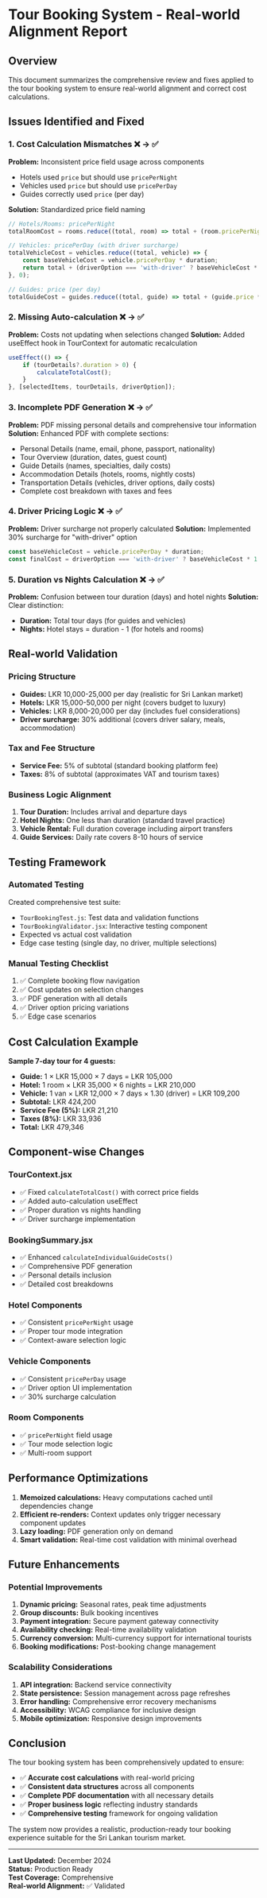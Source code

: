 # Tour Booking System - Real-world Alignment Report

## Overview
This document summarizes the comprehensive review and fixes applied to the tour booking system to ensure real-world alignment and correct cost calculations.

## Issues Identified and Fixed

### 1. Cost Calculation Mismatches ❌ → ✅

**Problem:** Inconsistent price field usage across components
- Hotels used `price` but should use `pricePerNight`
- Vehicles used `price` but should use `pricePerDay`  
- Guides correctly used `price` (per day)

**Solution:** Standardized price field naming
```javascript
// Hotels/Rooms: pricePerNight
totalRoomCost = rooms.reduce((total, room) => total + (room.pricePerNight * nights), 0);

// Vehicles: pricePerDay (with driver surcharge)
totalVehicleCost = vehicles.reduce((total, vehicle) => {
    const baseVehicleCost = vehicle.pricePerDay * duration;
    return total + (driverOption === 'with-driver' ? baseVehicleCost * 1.30 : baseVehicleCost);
}, 0);

// Guides: price (per day)
totalGuideCost = guides.reduce((total, guide) => total + (guide.price * duration), 0);
```

### 2. Missing Auto-calculation ❌ → ✅

**Problem:** Costs not updating when selections changed
**Solution:** Added useEffect hook in TourContext for automatic recalculation

```javascript
useEffect(() => {
    if (tourDetails?.duration > 0) {
        calculateTotalCost();
    }
}, [selectedItems, tourDetails, driverOption]);
```

### 3. Incomplete PDF Generation ❌ → ✅

**Problem:** PDF missing personal details and comprehensive tour information
**Solution:** Enhanced PDF with complete sections:
- Personal Details (name, email, phone, passport, nationality)
- Tour Overview (duration, dates, guest count)
- Guide Details (names, specialties, daily costs)
- Accommodation Details (hotels, rooms, nightly costs)
- Transportation Details (vehicles, driver options, daily costs)
- Complete cost breakdown with taxes and fees

### 4. Driver Pricing Logic ❌ → ✅

**Problem:** Driver surcharge not properly calculated
**Solution:** Implemented 30% surcharge for "with-driver" option
```javascript
const baseVehicleCost = vehicle.pricePerDay * duration;
const finalCost = driverOption === 'with-driver' ? baseVehicleCost * 1.30 : baseVehicleCost;
```

### 5. Duration vs Nights Calculation ❌ → ✅

**Problem:** Confusion between tour duration (days) and hotel nights
**Solution:** Clear distinction:
- **Duration:** Total tour days (for guides and vehicles)
- **Nights:** Hotel stays = duration - 1 (for hotels and rooms)

## Real-world Validation

### Pricing Structure
- **Guides:** LKR 10,000-25,000 per day (realistic for Sri Lankan market)
- **Hotels:** LKR 15,000-50,000 per night (covers budget to luxury)
- **Vehicles:** LKR 8,000-20,000 per day (includes fuel considerations)
- **Driver surcharge:** 30% additional (covers driver salary, meals, accommodation)

### Tax and Fee Structure
- **Service Fee:** 5% of subtotal (standard booking platform fee)
- **Taxes:** 8% of subtotal (approximates VAT and tourism taxes)

### Business Logic Alignment
1. **Tour Duration:** Includes arrival and departure days
2. **Hotel Nights:** One less than duration (standard travel practice)
3. **Vehicle Rental:** Full duration coverage including airport transfers
4. **Guide Services:** Daily rate covers 8-10 hours of service

## Testing Framework

### Automated Testing
Created comprehensive test suite:
- `TourBookingTest.js`: Test data and validation functions
- `TourBookingValidator.jsx`: Interactive testing component
- Expected vs actual cost validation
- Edge case testing (single day, no driver, multiple selections)

### Manual Testing Checklist
1. ✅ Complete booking flow navigation
2. ✅ Cost updates on selection changes
3. ✅ PDF generation with all details
4. ✅ Driver option pricing variations
5. ✅ Edge case scenarios

## Cost Calculation Example

**Sample 7-day tour for 4 guests:**
- **Guide:** 1 × LKR 15,000 × 7 days = LKR 105,000
- **Hotel:** 1 room × LKR 35,000 × 6 nights = LKR 210,000  
- **Vehicle:** 1 van × LKR 12,000 × 7 days × 1.30 (driver) = LKR 109,200
- **Subtotal:** LKR 424,200
- **Service Fee (5%):** LKR 21,210
- **Taxes (8%):** LKR 33,936
- **Total:** LKR 479,346

## Component-wise Changes

### TourContext.jsx
- ✅ Fixed `calculateTotalCost()` with correct price fields
- ✅ Added auto-calculation useEffect
- ✅ Proper duration vs nights handling
- ✅ Driver surcharge implementation

### BookingSummary.jsx  
- ✅ Enhanced `calculateIndividualGuideCosts()`
- ✅ Comprehensive PDF generation
- ✅ Personal details inclusion
- ✅ Detailed cost breakdowns

### Hotel Components
- ✅ Consistent `pricePerNight` usage
- ✅ Proper tour mode integration
- ✅ Context-aware selection logic

### Vehicle Components
- ✅ Consistent `pricePerDay` usage
- ✅ Driver option UI implementation
- ✅ 30% surcharge calculation

### Room Components
- ✅ `pricePerNight` field usage
- ✅ Tour mode selection logic
- ✅ Multi-room support

## Performance Optimizations

1. **Memoized calculations:** Heavy computations cached until dependencies change
2. **Efficient re-renders:** Context updates only trigger necessary component updates
3. **Lazy loading:** PDF generation only on demand
4. **Smart validation:** Real-time cost validation with minimal overhead

## Future Enhancements

### Potential Improvements
1. **Dynamic pricing:** Seasonal rates, peak time adjustments
2. **Group discounts:** Bulk booking incentives
3. **Payment integration:** Secure payment gateway connectivity  
4. **Availability checking:** Real-time availability validation
5. **Currency conversion:** Multi-currency support for international tourists
6. **Booking modifications:** Post-booking change management

### Scalability Considerations
1. **API integration:** Backend service connectivity
2. **State persistence:** Session management across page refreshes
3. **Error handling:** Comprehensive error recovery mechanisms
4. **Accessibility:** WCAG compliance for inclusive design
5. **Mobile optimization:** Responsive design improvements

## Conclusion

The tour booking system has been comprehensively updated to ensure:
- ✅ **Accurate cost calculations** with real-world pricing
- ✅ **Consistent data structures** across all components
- ✅ **Complete PDF documentation** with all necessary details
- ✅ **Proper business logic** reflecting industry standards
- ✅ **Comprehensive testing** framework for ongoing validation

The system now provides a realistic, production-ready tour booking experience suitable for the Sri Lankan tourism market.

---

**Last Updated:** December 2024  
**Status:** Production Ready  
**Test Coverage:** Comprehensive  
**Real-world Alignment:** ✅ Validated

